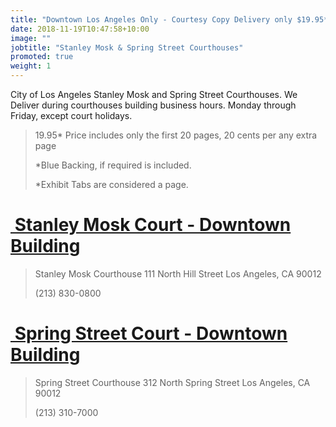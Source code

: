 ```yaml
---
title: "Downtown Los Angeles Only - Courtesy Copy Delivery only $19.95*"
date: 2018-11-19T10:47:58+10:00
image: ""
jobtitle: "Stanley Mosk & Spring Street Courthouses"
promoted: true
weight: 1
---
```


City of Los Angeles Stanley Mosk and Spring Street Courthouses.
We Deliver during courthouses building business hours. Monday through Friday, except court holidays.


> 19.95* Price includes only the first 20 pages, 20 cents per any extra page
> 
> *Blue Backing, if required is included.
>
> *Exhibit Tabs are considered a page. 



# <a href="https://www.lacourt.org/courthouse/info/la/" target="_blank"><img src="" alt="" style="height: 0px !important;width: 0px !important;" > Stanley Mosk Court - Downtown Building </a>


>  Stanley Mosk Courthouse
>  111 North Hill Street
>  Los Angeles, CA 90012
>
>  (213) 830-0800


# <a href="https://www.lacourt.org/courthouse/info/ss/" target="_blank"><img src="" alt="" style="height: 0px !important;width: 0px !important;" > Spring Street Court - Downtown Building </a>


>  Spring Street Courthouse
>  312 North Spring Street
>  Los Angeles, CA 90012
>
>  (213) 310-7000
>
